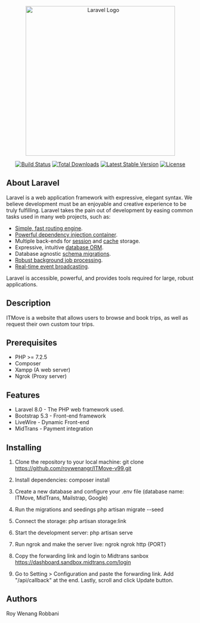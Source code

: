 <p align="center"><a href="https://laravel.com" target="_blank"><img src="https://raw.githubusercontent.com/laravel/art/master/logo-lockup/5%20SVG/2%20CMYK/1%20Full%20Color/laravel-logolockup-cmyk-red.svg" width="400" alt="Laravel Logo"></a></p>

<p align="center">
<a href="https://github.com/laravel/framework/actions"><img src="https://github.com/laravel/framework/workflows/tests/badge.svg" alt="Build Status"></a>
<a href="https://packagist.org/packages/laravel/framework"><img src="https://img.shields.io/packagist/dt/laravel/framework" alt="Total Downloads"></a>
<a href="https://packagist.org/packages/laravel/framework"><img src="https://img.shields.io/packagist/v/laravel/framework" alt="Latest Stable Version"></a>
<a href="https://packagist.org/packages/laravel/framework"><img src="https://img.shields.io/packagist/l/laravel/framework" alt="License"></a>
</p>

## About Laravel

Laravel is a web application framework with expressive, elegant syntax. We believe development must be an enjoyable and creative experience to be truly fulfilling. Laravel takes the pain out of development by easing common tasks used in many web projects, such as:

- [Simple, fast routing engine](https://laravel.com/docs/routing).
- [Powerful dependency injection container](https://laravel.com/docs/container).
- Multiple back-ends for [session](https://laravel.com/docs/session) and [cache](https://laravel.com/docs/cache) storage.
- Expressive, intuitive [database ORM](https://laravel.com/docs/eloquent).
- Database agnostic [schema migrations](https://laravel.com/docs/migrations).
- [Robust background job processing](https://laravel.com/docs/queues).
- [Real-time event broadcasting](https://laravel.com/docs/broadcasting).

Laravel is accessible, powerful, and provides tools required for large, robust applications.

## Description

ITMove is a website that allows users to browse and book trips, as well as request their own custom tour trips.

## Prerequisites

- PHP >= 7.2.5
- Composer
- Xampp (A web server)
- Ngrok (Proxy server)

## Features

- Laravel 8.0 - The PHP web framework used.
- Bootstrap 5.3 - Front-end framework
- LiveWire - Dynamic Front-end
- MidTrans - Payment integration

## Installing

1. Clone the repository to your local machine: git clone https://github.com/roywenangr/ITMove-v99.git

2. Install dependencies: composer install

3. Create a new database and configure your .env file (database name: ITMove, MidTrans, Mailstrap, Google)

4. Run the migrations and seedings php artisan migrate --seed

5. Connect the storage: php artisan storage:link

6. Start the development server: php artisan serve

7. Run ngrok and make the server live: ngrok ngrok http {PORT}

8. Copy the forwarding link and login to Midtrans sanbox https://dashboard.sandbox.midtrans.com/login

9. Go to Setting > Configuration and paste the forwarding link. Add "/api/callback" at the end. Lastly, scroll and click Update button.

## Authors
Roy Wenang Robbani